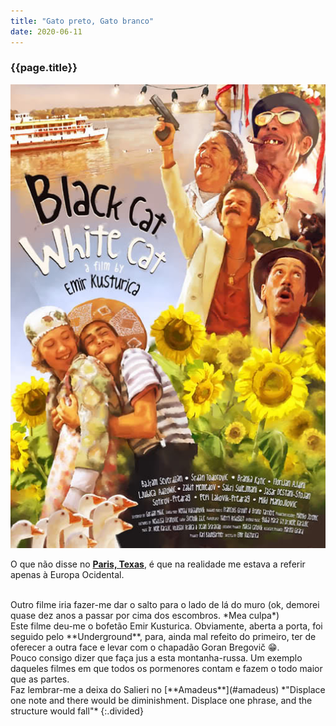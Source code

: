 ```yaml
---
title: "Gato preto, Gato branco"
date: 2020-06-11
---
```


### {{page.title}} ###
![emir](assets/images/film-list/flm_14.jpg)

O que não disse no [**Paris, Texas**](#paris-texas), é que na realidade me estava a referir apenas à Europa Ocidental.

<br/>
Outro filme iria fazer-me dar o salto para o lado de lá do muro (ok, demorei quase dez anos a passar por cima dos escombros. *Mea culpa*)

<br/>
Este filme deu-me o bofetão Emir Kusturica. Obviamente, aberta a porta, foi seguido pelo **Underground**, para, ainda mal refeito do primeiro, ter de oferecer a outra face e levar com o chapadão Goran Bregovič 😁.

<br/>
Pouco consigo dizer que faça jus a esta montanha-russa. Um exemplo daqueles filmes em que todos os pormenores contam e fazem o todo maior que as partes.

<br/>
Faz lembrar-me a deixa do Salieri no [**Amadeus**](#amadeus) *"Displace one note and there would be diminishment. Displace one phrase, and the structure would fall"*
{:.divided}